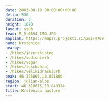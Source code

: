```yaml
---
date: 2003-08-10 00:00:00+00:00
delta: 530
duration: 3
height: 1670
layout: stub
lead: M_5-6554_IMG.JPG
maplink: https://mapzs.projekti.si/poi/4709
name: Krstenica
nearby:
- /hikes/jezerskistog
- /hikes/vodicnivrh
- /hikes/vogar
- /hikes/toscbohinj
- /hikes/velikidraskivrh
peak: 46.325865,13.851880
region: julian-alps
start: 46.310815,13.849374
title: Krstenica pasture
---
```

